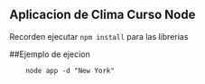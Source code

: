 ## Aplicacion de Clima Curso Node

Recorden ejecutar ``` npm install ``` para las librerias

##Ejemplo de ejecion
```
    node app -d "New York"
```